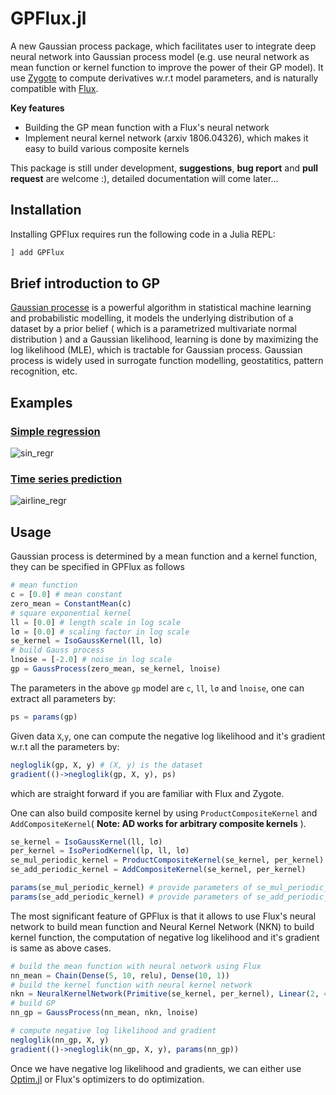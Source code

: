 # GPFlux.jl

A new Gaussian process package, which facilitates user to integrate deep neural network into Gaussian process model (e.g. use neural network as mean function or kernel function to improve the power of their GP model). It use [Zygote](https://github.com/FluxML/Zygote.jl.git) to compute derivatives w.r.t model parameters, and is naturally compatible with [Flux](https://github.com/FluxML/Flux.jl.git).

**Key features**
* Building the GP mean function with a Flux's neural network
* Implement neural kernel network (arxiv 1806.04326), which makes it easy to build various composite kernels

This package is still under development, **suggestions**, **bug report** and **pull request** are welcome :), detailed documentation will come later...

## Installation
Installing GPFlux requires run the following code in a Julia REPL:
```julia
] add GPFlux
```

## Brief introduction to GP
[Gaussian processe](http://www.gaussianprocess.org/gpml/chapters/RW1.pdf) is a powerful algorithm in statistical machine learning and probabilistic modelling, it models the underlying distribution of a dataset by a prior belief ( which is a parametrized multivariate normal distribution ) and a Gaussian likelihood, learning is done by maximizing the log likelihood (MLE), which is tractable for Gaussian process. Gaussian process is widely used in surrogate function modelling, geostatitics, pattern recognition, etc.


## Examples
### [Simple regression](https://github.com/HamletWantToCode/GPFlux.jl/blob/master/notebook/simple_gpr.ipynb)
![sin_regr](https://github.com/HamletWantToCode/GPFlux.jl/blob/master/assets/simple_gpr.png)
### [Time series prediction](https://github.com/HamletWantToCode/GPFlux.jl/blob/master/notebook/time_series_NKN.ipynb)
![airline_regr](https://github.com/HamletWantToCode/GPFlux.jl/blob/master/assets/time_series.png)

## Usage
Gaussian process is determined by a mean function and a kernel function, they can be specified in GPFlux as follows
```julia
# mean function
c = [0.0] # mean constant
zero_mean = ConstantMean(c)
# square exponential kernel
ll = [0.0] # length scale in log scale
lσ = [0.0] # scaling factor in log scale
se_kernel = IsoGaussKernel(ll, lσ)
# build Gauss process
lnoise = [-2.0] # noise in log scale
gp = GaussProcess(zero_mean, se_kernel, lnoise)
```
The parameters in the above `gp` model are `c`, `ll`, `lσ` and `lnoise`, one can extract all parameters by:
```julia
ps = params(gp)
```
Given data `X`,`y`, one can compute the negative log likelihood and it's gradient w.r.t all the parameters by:
```julia
negloglik(gp, X, y) # (X, y) is the dataset
gradient(()->negloglik(gp, X, y), ps)
```
which are straight forward if you are familiar with Flux and Zygote.


One can also build composite kernel by using `ProductCompositeKernel` and `AddCompositeKernel`( **Note: AD works for arbitrary composite kernels** ).
```julia
se_kernel = IsoGaussKernel(ll, lσ)
per_kernel = IsoPeriodKernel(lp, ll, lσ)
se_mul_periodic_kernel = ProductCompositeKernel(se_kernel, per_kernel)
se_add_periodic_kernel = AddCompositeKernel(se_kernel, per_kernel)

params(se_mul_periodic_kernel) # provide parameters of se_mul_periodic_kernel
params(se_add_periodic_kernel) # provide parameters of se_add_periodic_kernel
```

The most significant feature of GPFlux is that it allows to use Flux's neural network to build mean function and Neural Kernel Network (NKN) to build kernel function, the computation of negative log likelihood and it's gradient is same as above cases.
```julia
# build the mean function with neural network using Flux
nn_mean = Chain(Dense(5, 10, relu), Dense(10, 1))
# build the kernel function with neural kernel network
nkn = NeuralKernelNetwork(Primitive(se_kernel, per_kernel), Linear(2, 4), z->Product(z, step=4))
# build GP
nn_gp = GaussProcess(nn_mean, nkn, lnoise)

# compute negative log likelihood and gradient
negloglik(nn_gp, X, y)
gradient(()->negloglik(nn_gp, X, y), params(nn_gp))
```

Once we have negative log likelihood and gradients, we can either use [Optim.jl](https://github.com/JuliaNLSolvers/Optim.jl.git) or Flux's optimizers to do optimization.
